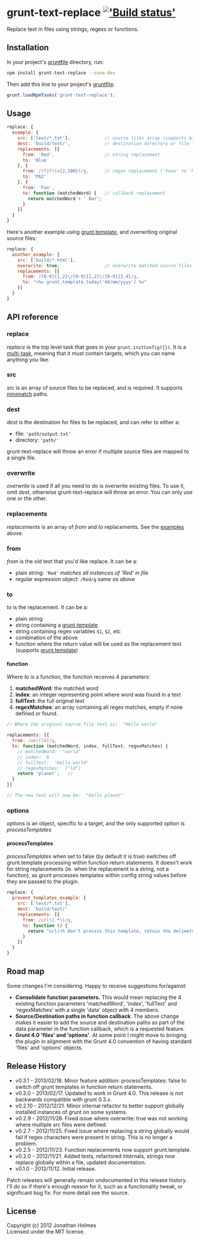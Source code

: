 # grunt-text-replace [!['Build status'][travis_image_url]][travis_page_url]

[travis_image_url]: https://api.travis-ci.org/yoniholmes/grunt-text-replace.png
[travis_page_url]: https://travis-ci.org/yoniholmes/grunt-text-replace

Replace text in files using strings, regexs or functions. 

## Installation
In your project's [gruntfile][getting_started] directory, run: 

```bash
npm install grunt-text-replace --save-dev
```

Then add this line to your project's [gruntfile][getting_started]:

```javascript
grunt.loadNpmTasks('grunt-text-replace');
```

[grunt]: http://gruntjs.com/
[getting_started]: https://github.com/gruntjs/grunt/blob/master/docs/getting_started.md


## Usage


```javascript
replace: {
  example: {
    src: ['text/*.txt'],             // source files array (supports minimatch)
    dest: 'build/text/',             // destination directory or file
    replacements: [{ 
      from: 'Red',                   // string replacement
      to: 'Blue' 
    }, { 
      from: /(f|F)(o{2,100})/g,      // regex replacement ('Fooo' to 'Mooo')
      to: 'M$2' 
    }, {
      from: 'Foo',
      to: function (matchedWord) {   // callback replacement
        return matchedWord + ' Bar';
      }
    }]
  }
}
```

Here's another example using [grunt.template][grunt.template], and overwriting 
original source files:

```javascript
replace: {
  another_example: {
    src: ['build/*.html'],
    overwrite: true,                 // overwrite matched source files
    replacements: [{ 
      from: /[0-9]{1,2}\/[0-9]{1,2}\/[0-9]{2,4}/g,
      to: "<%= grunt.template.today('dd/mm/yyyy') %>"
    }]
  }
}
```



## API reference


### replace 

*replace* is the top level task that goes in your `grunt.initConfig({})`. It is
a [multi-task][multitask], meaning that it must contain targets, which you can 
name anything you like.

[multitask]: https://github.com/gruntjs/grunt/blob/master/docs/api.md#gruntregistermultitask


### src

*src* is an array of source files to be replaced, and is required. 
It supports [minimatch][minimatch] paths.

[minimatch]: https://github.com/isaacs/minimatch


### dest

*dest* is the destination for files to be replaced, and can refer to either a:

- file: `'path/output.txt'`
- directory: `'path/'`

grunt-text-replace will throw an error if multiple source files are mapped to
a single file. 



### overwrite

*overwrite* is used if all you need to do is overwrite existing files. 
To use it, omit *dest*, otherwise 
grunt-text-replace will throw an error. You can only use one or the other. 


### replacements

*replacements* is an array of *from* and *to* replacements. See the 
[examples](#usage) above.


### from

*from* is the old text that you'd like replace. It can be a:

- plain string: `'Red'` *matches all instances of 'Red' in file*
- regular expression object:  `/Red/g` *same as above*


### to

*to* is the replacement. It can be a:

- plain string
- string containing a [grunt.template][grunt.template]
- string containing regex variables `$1`, `$2`, etc
- combination of the above
- function where the return value will be used as the replacement text (supports 
[grunt.template][grunt.template])

#### function
Where *to* is a function, the function receives 4 parameters:

1. **matchedWord**:  the matched word
2. **index**:  an integer representing point where word was found in a text
3. **fullText**:  the full original text
4. **regexMatches**:  an array containing all regex matches, empty if none 
defined or found.


```javascript
// Where the original source file text is:  "Hello world"

replacements: [{ 
  from: /wor(ld)/g, 
  to: function (matchedWord, index, fullText, regexMatches) {
    // matchedWord:  "world"
    // index:  6  
    // fullText:  "Hello world"
    // regexMatches:  ["ld"]
    return 'planet';   //
  }
}]

// The new text will now be:  "Hello planet"
```

### options

*options* is an object, specific to a target, and the only supported option is 
*processTemplates*

#### processTemplates

*processTemplates* when set to false (by default it is true) switches off 
grunt.template processing within function return statements. It doesn't work for 
string replacements (ie. when the replacement is a string, not a function), as 
grunt processes templates within config string values before they are passed to 
the plugin. 

```javascript
replace: {
  prevent_templates_example: {
    src: ['text/*.txt'],
    dest: 'build/text/'
    replacements: [{ 
      from: /url\(.*\)/g,
      to: function () {
        return "url(<% Don't process this template, retain the delimeters %>)";
      }
    }]
  }
}
```


[grunt.template]: https://github.com/gruntjs/grunt/blob/master/docs/api_template.md

## Road map
Some changes I'm considering. Happy to receive suggestions for/against:

- **Consolidate function parameters.** This would mean replacing the 4 existing 
function parameters 'matchedWord', 'index', 'fullText' and 'regexMatches' with a single 
'data' object with 4 members.
- **Source/Destination paths in function callback**. The above change makes it easier to 
add the source and destination paths as part of the data parameter in the function callback, 
which is a requested feature.
- **Grunt 4.0 'files' and 'options'**. At some point I might move to bringing the plugin
in alignment with the Grunt 4.0 convention of having standard 'files' and 'options' objects. 


## Release History
- v0.3.1 - 2013/02/18.  Minor feature addition: processTemplates: false to switch off grunt templates in function return statements.
- v0.3.0 - 2013/02/17.  Updated to work in Grunt 4.0. This release is not backwards compatible with grunt 0.3.x.
- v0.2.10 - 2012/12/21.  Minor internal refactor to better support globally installed instances of grunt on some systems.
- v0.2.9 - 2012/11/26.  Fixed issue where overwrite: true was not working where multiple src files were defined.
- v0.2.7 - 2012/11/25.  Fixed issue where replacing a string globally would fail 
if regex characters were present in string. This is no longer a problem.
- v0.2.5 - 2012/11/23.  Function replacements now support grunt.template.
- v0.2.0 - 2012/11/21.  Added tests, refactored internals, strings now replace 
globally within a file, updated documentation.
- v0.1.0 - 2012/11/12.  Initial release.

Patch releases will generally remain undocumented in this release history. 
I'll do so if there's enough reason for it, such as a functionality tweak, or 
significant bug fix. For more detail see the source.



## License
Copyright (c) 2012 Jonathan Holmes  
Licensed under the MIT license.